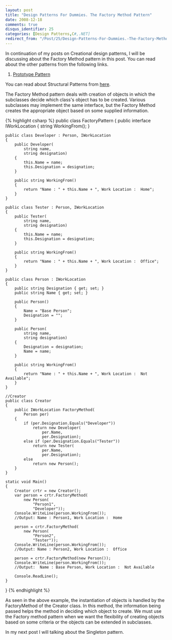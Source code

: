 ```yaml
---
layout: post
title: "Design Patterns For Dummies. The Factory Method Pattern"
date: 2008-12-18
comments: true
disqus_identifier: 25
categories: [Design Patterns,C#,.NET]
redirect_from: "/Post/25/Design-Patterns-For-Dummies.-The-Factory-Method-Pattern.aspx/"
---
```

In continuation of my posts on Creational design patterns, I will be
discussing about the Factory Method pattern in this post. You can read
about the other patterns from the following links.
<!--more-->
1.  [Prototype
    Pattern](/2008/12/15/Design-Patterns-For-Dummies.-The-Prototype-Pattern/)

You can read about Structural Patterns from
[here](/2008/12/15/Structural-Design-Patterns/).

The Factory Method pattern deals with creation of objects in which the
subclasses decide which class's object has to be created. Various
subclasses may implement the same interface, but the Factory Method
creates the appropriate object based on some supplied information.

{% highlight csharp %}
public class FactoryPattern
{
    public interface IWorkLocation
    {
        string WorkingFrom();
    }

    public class Developer : Person, IWorkLocation
    {
        public Developer(
            string name,
            string designation)
        {
            this.Name = name;
            this.Designation = designation;
        }

        public string WorkingFrom()
        {
            return "Name : " + this.Name + ", Work Location :  Home";
        }
    }

    public class Tester : Person, IWorkLocation
    {
        public Tester(
            string name,
            string designation)
        {
            this.Name = name;
            this.Designation = designation;
        }

        public string WorkingFrom()
        {
            return "Name : " + this.Name + ", Work Location :  Office";
        }
    }

    public class Person : IWorkLocation
    {
        public string Designation { get; set; }
        public string Name { get; set; }

        public Person()
        {
            Name = "Base Person";
            Designation = "";
        }

        public Person(
            string name,
            string designation)
        {
            Designation = designation;
            Name = name;
        }

        public string WorkingFrom()
        {
            return "Name : " + this.Name + ", Work Location :  Not Available";
        }
    }

    //Creator
    public class Creator
    {
        public IWorkLocation FactoryMethod(
            Person per)
        {
            if (per.Designation.Equals("Developer"))
                return new Developer(
                    per.Name,
                    per.Designation);
            else if (per.Designation.Equals("Tester"))
                return new Tester(
                    per.Name,
                    per.Designation);
            else
                return new Person();
        }
    }

    static void Main()
    {
        Creator crtr = new Creator();
        var person = crtr.FactoryMethod(
            new Person(
                "Person1",
                "Developer"));
        Console.WriteLine(person.WorkingFrom());
        //Output: Name : Person1, Work Location :  Home
        
        person = crtr.FactoryMethod(
            new Person(
                "Person2",
                "Tester"));
        Console.WriteLine(person.WorkingFrom());
        //Output: Name : Person2, Work Location :  Office
        
        person = crtr.FactoryMethod(new Person());
        Console.WriteLine(person.WorkingFrom());
        //Output:  Name : Base Person, Work Location :  Not Available
        
        Console.ReadLine();
    }
}
{% endhighlight %}

As seen in the above example, the instantiation of objects is handled by
the FactoryMethod of the Creator class. In this method, the information
being passed helps the method in deciding which object to create. We
must use the Factory method pattern when we want the flexibility of
creating objects based on some criteria or the objects can be extended
in subclasses.

In my next post I will talking about the Singleton pattern.

